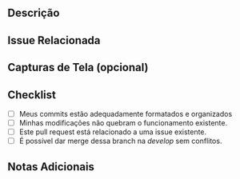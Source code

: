 ## Descrição

<!-- Descreva de forma sucinta o que este pull request realiza. -->

## Issue Relacionada

<!-- Caso este pull request resolva uma issue, referencie-a aqui usando a sintaxe #número-da-issue. -->

## Capturas de Tela (opcional)

<!-- Se aplicável, adicione capturas de tela que ajudem a visualizar as mudanças. -->

## Checklist

- [ ] Meus commits estão adequadamente formatados e organizados
- [ ] Minhas modificações não quebram o funcionamento existente.
- [ ] Este pull request está relacionado a uma issue existente.
- [ ] É possível dar merge dessa branch na _develop_ sem conflitos.

## Notas Adicionais

<!-- Adicione quaisquer notas adicionais ou observações para os revisores. -->

